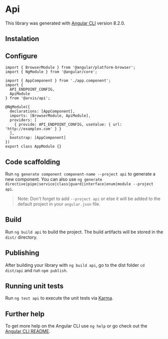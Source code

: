 # Api

This library was generated with [Angular CLI](https://github.com/angular/angular-cli) version 8.2.0.

## Instalation

## Configure
```
import { BrowserModule } from '@angular/platform-browser';
import { NgModule } from '@angular/core';

import { AppComponent } from './app.component';
import {
  API_ENDPOINT_CONFIG,
  ApiModule
} from '@arxis/api';

@NgModule({
  declarations: [AppComponent],
  imports: [BrowserModule, ApiModule],
  providers: [
    { provide: API_ENDPOINT_CONFIG, useValue: { url: 'http://examplex.com' } }
  ],
  bootstrap: [AppComponent]
})
export class AppModule {}
```

## Code scaffolding

Run `ng generate component component-name --project api` to generate a new component. You can also use `ng generate directive|pipe|service|class|guard|interface|enum|module --project api`.
> Note: Don't forget to add `--project api` or else it will be added to the default project in your `angular.json` file. 

## Build

Run `ng build api` to build the project. The build artifacts will be stored in the `dist/` directory.

## Publishing

After building your library with `ng build api`, go to the dist folder `cd dist/api` and run `npm publish`.

## Running unit tests

Run `ng test api` to execute the unit tests via [Karma](https://karma-runner.github.io).

## Further help

To get more help on the Angular CLI use `ng help` or go check out the [Angular CLI README](https://github.com/angular/angular-cli/blob/master/README.md).
